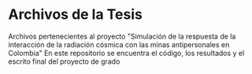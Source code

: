 # Archivos de la Tesis

Archivos pertenecientes al proyecto "Simulación de la respuesta de la interacción de la radiación cósmica con las minas antipersonales en Colombia"
En este repositorio se encuentra el código, los resultados y el escrito final del proyecto de grado
